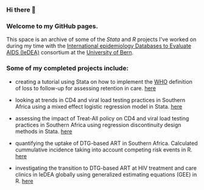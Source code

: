 ### Hi there 👋

### Welcome to my GitHub pages.

This space is an archive of some of the *Stata* and *R* projects I've worked on during my time with the [International epidemiology Databases to Evaluate AIDS (IeDEA)](https://www.iedea.org) consortium at the [University of Bern](https://www.ispm.unibe.ch/). 


### Some of my completed projects include: 

- creating a tutorial using Stata on how to implement the [WHO](http://who.int) definition of loss to follow-up for assessing retention in care. [here](https://github.com/bethrahn128/Tutorial-define-LTFU)

- looking at trends in CD4 and viral load testing practices in Southern Africa using a mixed effect logistic regression model in Stata. [here](https://github.com/bethrahn128/Trends-CD4-VL)

- assessing the impact of Treat-All policy on CD4 and viral load testing practices in Southern Africa using regression discontinuity design methods in Stata. [here](https://github.com/bethrahn128/TreatAll-CD4-VL)

- quantifying the uptake of DTG-based ART in Southern Africa. Calculated cummulative incidence taking into account competing risk events in R. [here](https://github.com/bethrahn128/DTG-uptake)

- investigating the transition to DTG-based ART at HIV treatment and care clinics in IeDEA globally using generalized estimating equations (GEE) in R. [here](https://github.com/bethrahn128/DTG-site-transition)
